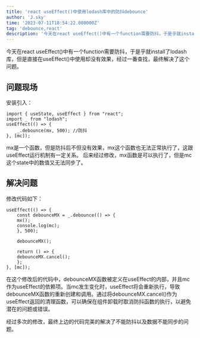 ```yaml
---
title: 'react useEffect()中使用lodash库中的防抖debounce'
author: 'J.sky'
time: '2023-07-11T18:54:22.000000Z'
tag: 'debounce,react'
description: '今天在react useEffect()中有一个function需要防抖，于是乎就install了lodash库，但是直接在useEffect()中使用却没有效果，经过一番查找，最终解决了这个问题。'
---
```

今天在react useEffect()中有一个function需要防抖，于是乎就install了lodash库，但是直接在useEffect()中使用却没有效果，经过一番查找，最终解决了这个问题。

## 问题现场

安装引入：

    import { useState, useEffect } from "react";
    import _ from "lodash";
    useEffect(() => {
        _.debounce(mx, 500); //防抖
    }, [mc]);

mx是一个函数，但是防抖后不但没有效果，mx这个函数也无法正常执行了，这跟useEffect运行机制有一定关系。
后来经过修改，mx函数是可以执行了，但是mc这个state中的数值又无法同步了。

## 解决问题

修改代码如下：


    useEffect(() => {
        const debounceMX = _.debounce(() => {
        mx();
        console.log(mc);
        }, 500);
    
        debounceMX();
    
        return () => {
        debounceMX.cancel();
        };
    }, [mc]);

在这个修改后的代码中，debounceMX函数被定义在useEffect的内部，并且mc作为useEffect的依赖项。当mc发生变化时，useEffect将会重新执行，导致debounceMX函数的重新创建和调用。通过将debounceMX.cancel()作为useEffect返回的清理函数，可以确保在组件卸载时取消防抖函数的执行，以避免潜在的问题或错误。

经过多次的修改，最终上边的代码完美的解决了不能防抖以及数据不能同步的问题。

